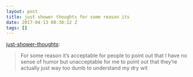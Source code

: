 ```yaml
---
layout: post
title: just shower thoughts for some reason its
date: 2017-04-13 08:30:12 Z
tags: []
---
```

[just-shower-thoughts](http://just-shower-thoughts.tumblr.com/post/159244465564/for-some-reason-its-acceptable-for-people-to):

> For some reason it’s acceptable for people to point out that I have no sense of humor but unacceptable for me to point out that they’re actually just way too dumb to understand my dry wit
